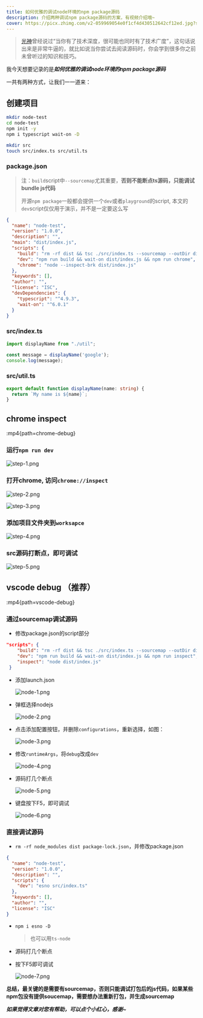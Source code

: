 ```yaml
---
title: 如何优雅的调试node环境的npm package源码
description: 介绍两种调试npm package源码的方案，有视频介绍哦~
cover: https://picx.zhimg.com/v2-059969054e0f1cf4d430512642cf12ed.jpg?source=172ae18b
---
```


> [光神](https://juejin.cn/user/2788017216685118)曾经说过“当你有了技术深度，很可能也同时有了技术广度”，这句话说出来是非常牛逼的，就比如说当你尝试去阅读源码时，你会学到很多你之前未曾听过的知识和技巧。

我今天想要记录的是***如何优雅的调试node环境的npm package源码***

一共有两种方式，让我们一一道来：

## 创建项目

```bash
mkdir node-test
cd node-test
npm init -y
npm i typescript wait-on -D

mkdir src
touch src/index.ts src/util.ts
```

### package.json

> 注：`build`script中`--sourcemap`尤其重要，**否则不能断点ts源码，只能调试bundle js代码**
>
> 开源`npm package`一般都会提供一个`dev`或者`playground`的script, 本文的`dev`script仅仅用于演示，并不是一定要这么写

```json
{
  "name": "node-test",
  "version": "1.0.0",
  "description": "",
  "main": "dist/index.js",
  "scripts": {
    "build": "rm -rf dist && tsc ./src/index.ts --sourcemap --outDir dist",
    "dev": "npm run build && wait-on dist/index.js && npm run chrome",
    "chrome": "node --inspect-brk dist/index.js"
  },
  "keywords": [],
  "author": "",
  "license": "ISC",
  "devDependencies": {
    "typescript": "^4.9.3",
    "wait-on": "^6.0.1"
  }
}
```

### src/index.ts
```ts
import displayName from "./util";

const message = displayName('google');
console.log(message);
```

### src/util.ts
```ts
export default function displayName(name: string) {
  return `My name is ${name}`;
}
```

## chrome inspect
:mp4{path=chrome-debug}

### 运行`npm run dev`

  ![step-1.png](https://pic2.zhimg.com/80/v2-8cd2848c001c906ea16053d5ff0a76fd.webp)

### 打开chrome, 访问`chrome://inspect`

  ![step-2.png](https://pic3.zhimg.com/80/v2-35c72b3a8f26699f7ca8590e869ce2b2.webp)

  ![step-3.png](https://pic2.zhimg.com/80/v2-280a35a592304a2201ca1bfaeb647e85.webp)

### 添加项目文件夹到`worksapce`

  ![step-4.png](https://pic1.zhimg.com/80/v2-38f41f985ec0b78b7199bc11a4ea0b30.webp)

### src源码打断点，即可调试

  ![step-5.png](https://pic1.zhimg.com/80/v2-fb95f7f91dace7f35c47822a774b489c.webp)

## vscode debug （推荐）

:mp4{path=vscode-debug}

### 通过sourcemap调试源码

- 修改package.json的script部分
```json
"scripts": {
    "build": "rm -rf dist && tsc ./src/index.ts --sourcemap --outDir dist",
    "dev": "npm run build && wait-on dist/index.js && npm run inspect",
    "inspect": "node dist/index.js"
 }
```

- 添加launch.json

  ![node-1.png](https://pic3.zhimg.com/80/v2-8f12a93ecc5afdcf91100fc5c46c1496.webp)

- 弹框选择nodejs

  ![node-2.png](https://pic4.zhimg.com/80/v2-c3a1b987eb6ccd3e848f334db0a0909b.webp)

- 点击添加配置按钮，并删除`configurations`，重新选择，如图：

  ![node-3.png](https://pic2.zhimg.com/80/v2-e05e4d0bab96326e0dcbdbe8d15803b1.webp)

- 修改`runtimeArgs`，将`debug`改成`dev`

  ![node-4.png](https://pic4.zhimg.com/80/v2-4f350878171782ef40ab724272bc0ca7.webp)

- 源码打几个断点

  ![node-5.png](https://pic4.zhimg.com/80/v2-0eca859bad8687e7462c6eb10553241f.webp)

- 键盘按下F5，即可调试

  ![node-6.png](https://pic2.zhimg.com/80/v2-e187adf9c8a5916fdb1a00bcaf6a5f61.webp)

### 直接调试源码

- `rm -rf node_modules dist package-lock.json`，并修改package.json
```json
{
  "name": "node-test",
  "version": "1.0.0",
  "description": "",
  "scripts": {
    "dev": "esno src/index.ts"
  },
  "keywords": [],
  "author": "",
  "license": "ISC"
}
```

- `npm i esno -D`
    > 也可以用`ts-node`

- 源码打几个断点

- 按下F5即可调试

  ![node-7.png](https://pic3.zhimg.com/80/v2-842bcf92f98b41626bb6bb72278673de.webp)

**总结，最关键的是需要有sourcemap，否则只能调试打包后的js代码，如果某些npm包没有提供soucemap，需要想办法重新打包，并生成sourcemap**

***如果觉得文章对您有帮助，可以点个小红心，感谢~***
